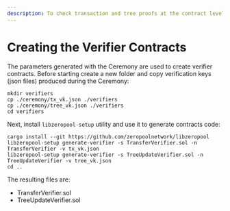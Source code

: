 ```yaml
---
description: To check transaction and tree proofs at the contract level
---
```


# Creating the Verifier Contracts

The parameters generated with the Ceremony are used to create verifier contracts. Before starting create a new folder and copy verification keys (json files) produced during the Ceremony:

```
mkdir verifiers
cp ./ceremony/tx_vk.json ./verifiers
cp ./ceremony/tree_vk.json ./verifiers
cd verifiers
```

Next, install `libzeropool-setup` utility and use it to generate contracts code:

```
cargo install --git https://github.com/zeropoolnetwork/libzeropool
libzeropool-setup generate-verifier -s TransferVerifier.sol -n TransferVerifier -v tx_vk.json
libzeropool-setup generate-verifier -s TreeUpdateVerifier.sol -n TreeUpdateVerifier -v tree_vk.json
cd ..

```

The resulting files are:

* TransferVerifier.sol
* TreeUpdateVerifier.sol
